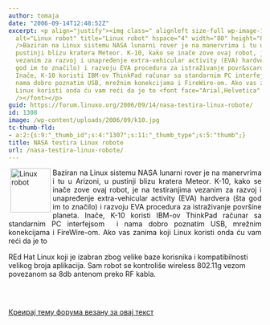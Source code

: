 ```yaml
---
author: tomaja
date: "2006-09-14T12:48:52Z"
excerpt: <p align="justify"><img class=" alignleft size-full wp-image-1307" src="https://linuxo.org/wp-content/uploads/2006/09/k10.jpg"
  alt="Linux robot" title="Linux robot" hspace="4" width="80" height="88" align="left"
  />Baziran na Linux sistemu NASA lunarni rover je na manervrima i tu u Arizoni, u
  pustinji blizu kratera Meteor. K-10, kako se inače zove ovaj robot, je na testiranjima
  vezanim za razvoj i unapređenje extra-vehicular activity (EVA) hardvera (&scaron;ta
  god im to značilo) i razvoju EVA procedura za istraživanje povr&scaron;ine planeta.
  Inače, K-10 koristi IBM-ov ThinkPad računar sa standarnim PC interfejsom&nbsp; i
  nama dobro poznatim USB, mrežnim konekcijama i FireWire-om. Ako vas zanima koji
  Linux koristi onda ću vam reći da je to <font face="Arial,Helvetica" size="3"><br
  /></font></p>
guid: https://forum.linuxo.org/2006/09/14/nasa-testira-linux-robote/
id: 1308
image: /wp-content/uploads/2006/09/k10.jpg
tc-thumb-fld:
- a:2:{s:9:"_thumb_id";s:4:"1307";s:11:"_thumb_type";s:5:"thumb";}
title: NASA testira Linux robote
url: /nasa-testira-linux-robote/
---
```

<p align="justify">
  <img class=" alignleft size-full wp-image-1307" src="https://linuxo.org/wp-content/uploads/2006/09/k10.jpg" alt="Linux robot" title="Linux robot" hspace="4" width="80" height="88" align="left" />Baziran na Linux sistemu NASA lunarni rover je na manervrima i tu u Arizoni, u pustinji blizu kratera Meteor. K-10, kako se inače zove ovaj robot, je na testiranjima vezanim za razvoj i unapređenje extra-vehicular activity (EVA) hardvera (&scaron;ta god im to značilo) i razvoju EVA procedura za istraživanje povr&scaron;ine planeta. Inače, K-10 koristi IBM-ov ThinkPad računar sa standarnim PC interfejsom&nbsp; i nama dobro poznatim USB, mrežnim konekcijama i FireWire-om. Ako vas zanima koji Linux koristi onda ću vam reći da je to <font face="Arial,Helvetica" size="3"><br /></font>
</p>

<!--break-->

REd Hat Linux koji je izabran zbog velike baze korisnika i kompatibilnosti velikog broja aplikacija. Sam robot se kontroli&scaron;e wireless 802.11g vezom povezanom sa 8db antenom preko RF kabla. 

<a href="http://www.linuxdevices.com/files/misc/nasa_drats_k10_camcapture.jpg" target="_blank"><img src="http://www.linuxdevices.com/files/misc/nasa_drats_k10_camcapture-sm.jpg" alt="" /></a> 

&nbsp;

[Креирај тему форума везану за овај текст](https://linuxo.org/nova-tema-na-forumu/?se_pid=1308)